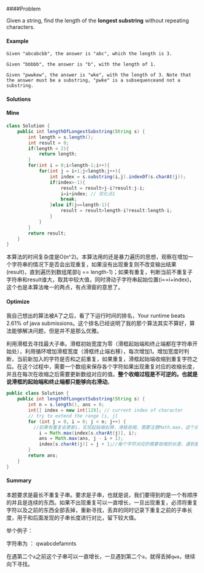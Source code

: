 ####Problem

Given a string, find the length of the **longest substring** without repeating characters.

#### Example

```
Given "abcabcbb", the answer is "abc", which the length is 3.

Given "bbbbb", the answer is "b", with the length of 1.

Given "pwwkew", the answer is "wke", with the length of 3. Note that the answer must be a substring, "pwke" is a subsequenceand not a substring.

```

#### Solutions

#### Mine

```java
class Solution {
    public int lengthOfLongestSubstring(String s) {
        int length = s.length();
        int result = 0;
        if(length < 2){
            return length;
        }
        for(int i = 0;i<length-1;i++){
            for(int j = i+1;j<length;j++){
                int index = s.substring(i,j).indexOf(s.charAt(j));
                if(index>-1){
                    result = result>j-i?result:j-i;
                    i=i+index; // 优化点1
                    break;
                }else if(j==length-1){
                    result = result>length-i?result:length-i;
                }
            }
        }
        return result;
    }
}
```

本算法的时间复杂度是O(n^2)。本算法用的还是暴力遍历的思想，观察在增加一个字符串的情况下是否会出现重复，如果没有出现重复则不改变输出结果(result)，直到遍历到数组尾部(j == length-1)；如果有重复，判断当前不重复子字符串和result谁大，取其中较大值，同时滑动子字符串起始位置(i==i+index)，这个也是本算法唯一的两点，有点滑窗的意思了。

#### Optimize

我自己想出的算法被A了之后，看了下运行时间的排名，Your runtime beats 2.61% of java submissions。这个排名已经说明了我的那个算法其实不算好，算法能够解决问题，但是并不是那么优雅。

利用滑框去寻找最大子串。滑框初始宽度为零（滑框起始端和终止端都在字符串开始处），利用循环增加滑框宽度（滑框终止端右移），每次增加1。增加宽度时判断，当前新加入的字符是否和之前重复，如果重复，滑框起始端收缩到重复字符之后。在这个过程中，需要一个数组来保存各个字符如果出现重复对应的收缩长度，并且在每次在收缩之后需要更新数组对应的值。**整个收缩过程是不可逆的。也就是说滑框的起始端和终止端都只能够向右滑动**。

```java
public class Solution {
    public int lengthOfLongestSubstring(String s) {
        int n = s.length(), ans = 0;
        int[] index = new int[128]; // current index of character
        // try to extend the range [i, j]
        for (int j = 0, i = 0; j < n; j++) {
          //如果有重复会更新i，实现起始端右移，滑框收缩，需要注意Math.max，这个说明收缩是不可逆的
            i = Math.max(index[s.charAt(j)], i); 
            ans = Math.max(ans, j - i + 1);
            index[s.charAt(j)] = j + 1;//每个字符对应的需要收缩的长度，遇到重复字符会更新
        }
        return ans;
    }
}
```



#### Summary

本题要求是最长不重复子串。要求是子串，也就是说，我们要得到的是一个有顺序的并且是连续的东西。如果不出现重复可以一直增长，一旦出现重复，必须将重复字符以及之前的东西全部丢掉，重新寻找，丢弃的同时记录下重复之前的子串长度，用于和后面发现的子串长度进行对比，留下较大值。

举个例子：

字符串为 ： qwabcdefamnts

在遇第二个`a`之前这个子串可以一直增长，一旦遇到第二个`a`，就得丢掉`qwa`，继续向下寻找。



